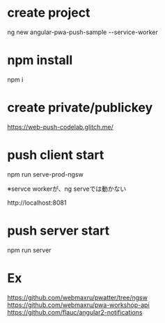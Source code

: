 # create project
ng new angular-pwa-push-sample --service-worker

# npm install
npm i

# create private/publickey
https://web-push-codelab.glitch.me/

# push client start
npm run serve-prod-ngsw

※servce workerが、ng serveでは動かない

http://localhost:8081

# push server start
npm run server

# Ex
https://github.com/webmaxru/pwatter/tree/ngsw
https://github.com/webmaxru/pwa-workshop-api
https://github.com/flauc/angular2-notifications
